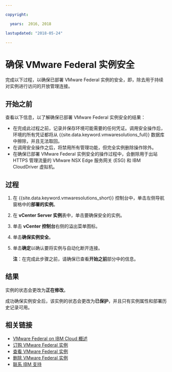 ```yaml
---

copyright:

  years:  2016, 2018

lastupdated: "2018-05-24"

---
```


# 确保 VMware Federal 实例安全

完成以下过程，以确保已部署 VMware Federal 实例的安全，即，除去用于持续对实例进行访问的开放管理连接。

## 开始之前

查看以下信息，以了解确保已部署 VMware Federal 实例安全的结果：

* 在完成此过程之前，记录并保存环境可能需要的任何凭证。调用安全操作后，环境的所有凭证都将从 {{site.data.keyword.vmwaresolutions_full}} 数据库中擦除，并且无法取回。
* 在调用安全操作之后，将禁用所有管理功能，但完全实例删除操作除外。
* 在确保已部署 VMware Federal 实例安全的操作过程中，会删除用于出站 HTTPS 管理流量的 VMware NSX Edge 服务网关 (ESG) 和 IBM CloudDriver 虚拟机。

## 过程

1. 在 {{site.data.keyword.vmwaresolutions_short}} 控制台中，单击左侧导航窗格中的**部署的实例**。
2. 在 **vCenter Server 实例**表中，单击要确保安全的实例。
3. 单击 **vCenter 控制台**右侧的溢出菜单图标。
4. 单击**确保实例安全**。
5. 单击**确定**以确认要将实例与自动化断开连接。
   
   
   **注**：在完成此步骤之前，请确保已查看**开始之前**部分中的信息。

## 结果

实例的状态会更改为**正在修改**。

成功确保实例安全后，该实例的状态会更改为**已保护**，并且只有实例属性和部署历史记录可用。

## 相关链接

* [VMware Federal on IBM Cloud 概述](vc_fed_overview.html)
* [订购 VMware Federal 实例](vc_fed_orderinginstance.html)
* [查看 VMware Federal 实例](vc_fed_viewinginstance.html)
* [删除 VMware Federal 实例](vc_fed_deletinginstance.html)
* [联系 IBM 支持](../vmonic/trbl_support.html)
